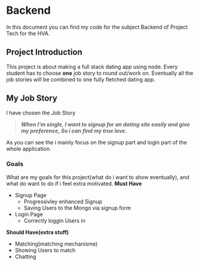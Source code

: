 # Backend
In this document you can find my code for the subject Backend of Project Tech for the HVA. 

## Project Introduction
This project is about making a full stack dating app using node. Every student has to choose **one** job story to round out/work on. Eventually all the job stories will be combined to one fully fletched dating app.

## My Job Story
I have chosen the Job Story 

>**_When I'm single, I want to signup for an dating site easily and give my preference, So i can find my true love._**

As you can see the i mainly focus on the signup part and login part of the whole application.

### Goals
What are my goals for this project(what do i want to show eventually), and what do want to do if i feel extra motivated.
**Must Have**
*   Signup Page
    *   Progressivley enhanced Signup
    *   Saving Users to the Mongo via signup form
*   Login Page
    *   Correctly loggin Users in

**Should Have(extra stuff)**
*   Matching(matching mechanisme)
*   Showing Users to match
*   Chatting
